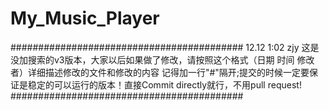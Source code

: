 ﻿# My_Music_Player
##########################################
12.12 1:02 zjy 
这是没加搜索的v3版本，大家以后如果做了修改，请按照这个格式（日期 时间 修改者）详细描述修改的文件和修改的内容
记得加一行"#"隔开;提交的时候一定要保证是稳定的可以运行的版本！直接Commit directly就行，不用pull request!
##########################################
